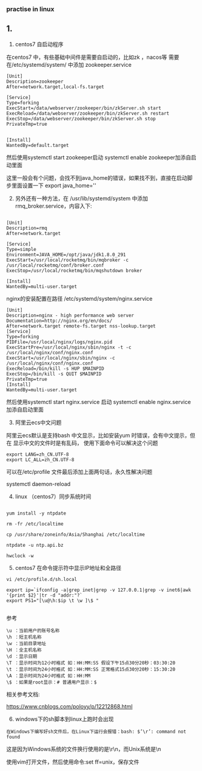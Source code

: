### practise in linux


## 1.


1. centos7 自启动程序

在centos7 中，有些基础中间件是需要自启动的，比如zk ，nacos等
需要在/etc/systemd/system/ 中添加 zookeeper.service

```
[Unit]
Description=zookeeper
After=network.target,local-fs.target

[Service]
Type=forking
ExecStart=/data/webserver/zookeeper/bin/zkServer.sh start
ExecReload=/data/webserver/zookeeper/bin/zkServer.sh restart
ExecStop=/data/webserver/zookeeper/bin/zkServer.sh stop
PrivateTmp=true


[Install]
WantedBy=default.target

```
然后使用systemctl start zookeeper启动
systemctl enable zookeeper加添自启动里面

这里一般会有个问题，会找不到java_home的错误，如果找不到，直接在启动脚步里面设置一下 export java_home=''



2. 另外还有一种方法，在 /usr/lib/systemd/system 中添加 rmq_broker.service，内容入下:

```

[Unit]
Description=rmq
After=network.target

[Service]
Type=simple
Environment=JAVA_HOME=/opt/java/jdk1.8.0_291
ExecStart=/usr/local/rocketmq/bin/mqbroker -c /usr/local/rocketmq/conf/broker.conf
ExecStop=/usr/local/rocketmq/bin/mqshutdown broker

[Install]
WantedBy=multi-user.target

```

nginx的安装配置在路径 /etc/systemd/system/nginx.service

```
[Unit]
Description=nginx - high performance web server
Documentation=http://nginx.org/en/docs/
After=network.target remote-fs.target nss-lookup.target
[Service]
Type=forking
PIDFile=/usr/local/nginx/logs/nginx.pid
ExecStartPre=/usr/local/nginx/sbin/nginx -t -c /usr/local/nginx/conf/nginx.conf
ExecStart=/usr/local/nginx/sbin/nginx -c /usr/local/nginx/conf/nginx.conf
ExecReload=/bin/kill -s HUP $MAINPID
ExecStop=/bin/kill -s QUIT $MAINPID
PrivateTmp=true
[Install]
WantedBy=multi-user.target

```
然后使用systemctl start nginx.service 启动
systemctl enable nginx.service 加添自启动里面


3. 阿里云ecs中文问题

阿里云ecs默认是支持bash 中文显示，比如安装yum 时错误，会有中文提示，但在 显示中文的文件时是有乱码，
使用下面命令可以解决这个问题

```
export LANG=zh_CN.UTF-8
export LC_ALL=zh_CN.UTF-8

```

可以在/etc/profile 文件最后添加上面两句话，永久性解决问题


systemctl daemon-reload

4. linux （centos7）同步系统时间

````

yum install -y ntpdate

rm -fr /etc/localtime

cp /usr/share/zoneinfo/Asia/Shanghai /etc/localtime

ntpdate -u ntp.api.bz

hwclock -w

````


5. centos7 在命令提示符中显示IP地址和全路径

````
vi /etc/profile.d/sh.local

export ip=`ifconfig -a|grep inet|grep -v 127.0.0.1|grep -v inet6|awk '{print $2}'|tr -d "addr:"?`
export PS1="[\u@\h:$ip \t \w ]\$ "


````

参考

```
\u ：当前用户的账号名称
\h ：短主机名称
\w ：当前目录地址
\H ：全主机名称
\d ：显示日期
\T ：显示时间为12小时格式 如：HH:MM:SS 假设下午15点30分20秒：03:30:20
\t ：显示时间为24小时格式 如：HH:MM:SS 正常格式15点30分20秒：15:30:20
\A ：显示时间为24小时格式 如：HH:MM
\$ ：如果是root显示：# 普通用户显示：$

```
相关参考文档:

<a href="https://www.cnblogs.com/poloyy/p/12212868.html">https://www.cnblogs.com/poloyy/p/12212868.html</a>


6. windows下的sh脚本到linux上跑时会出现

`````
在Windows下编写好sh文件后，在Linux下运行会报错：bash: $’\r’: command not found

`````

这是因为Windows系统的文件换行使用的是\r\n，而Unix系统是\n

使用vim打开文件，然后使用命令:set ff=unix，保存文件
